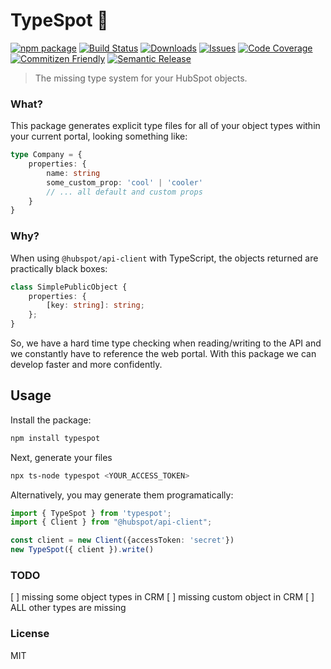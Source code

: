 # TypeSpot 💫

[![npm package][npm-img]][npm-url]
[![Build Status][build-img]][build-url]
[![Downloads][downloads-img]][downloads-url]
[![Issues][issues-img]][issues-url]
[![Code Coverage][codecov-img]][codecov-url]
[![Commitizen Friendly][commitizen-img]][commitizen-url]
[![Semantic Release][semantic-release-img]][semantic-release-url]

> The missing type system for your HubSpot objects.

### What?
This package generates explicit type files for all of your object types within your current portal, looking something like:

```ts
type Company = {
    properties: {
        name: string
        some_custom_prop: 'cool' | 'cooler'
        // ... all default and custom props
    }
}
```

### Why?
When using `@hubspot/api-client` with TypeScript, the objects returned are practically black boxes:
```ts
class SimplePublicObject {
    properties: {
        [key: string]: string;
    };        
}
```

So, we have a hard time type checking when reading/writing to the API and we constantly have to reference the web portal. With this package we can develop faster and more confidently.

## Usage
Install the package:
```bash
npm install typespot
```

Next, generate your files
```bash
npx ts-node typespot <YOUR_ACCESS_TOKEN>
```
Alternatively, you may generate them programatically:
```ts
import { TypeSpot } from 'typespot';
import { Client } from "@hubspot/api-client";

const client = new Client({accessToken: 'secret'})
new TypeSpot({ client }).write()
```

### TODO
[ ] missing some object types in CRM
[ ] missing custom object in CRM
[ ] ALL other types are missing

### License
MIT

[build-img]:https://github.com/invise/typespot/actions/workflows/release.yml/badge.svg
[build-url]:https://github.com/invise/typespot/actions/workflows/release.yml
[downloads-img]:https://img.shields.io/npm/dt/typespot
[downloads-url]:https://www.npmtrends.com/typespot
[npm-img]:https://img.shields.io/npm/v/typespot
[npm-url]:https://www.npmjs.com/package/typespot
[issues-img]:https://img.shields.io/github/issues/invise/typespot
[issues-url]:https://github.com/invise/typespot/issues
[codecov-img]:https://codecov.io/gh/invise/typespot/branch/main/graph/badge.svg
[codecov-url]:https://codecov.io/gh/invise/typespot
[semantic-release-img]:https://img.shields.io/badge/%20%20%F0%9F%93%A6%F0%9F%9A%80-semantic--release-e10079.svg
[semantic-release-url]:https://github.com/semantic-release/semantic-release
[commitizen-img]:https://img.shields.io/badge/commitizen-friendly-brightgreen.svg
[commitizen-url]:http://commitizen.github.io/cz-cli/

